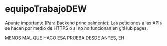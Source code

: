 # equipoTrabajoDEW

Apunte importante (Para Backend principalmente): Las peticiones a las APIs se hacen por medio de HTTPS o si no no funcionan en gitHub pages.

MENOS MAL QUE HAGO ESA PRUEBA DESDE ANTES, EH
